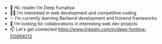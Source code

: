 - 🙌 Hii, reader I’m Deep Fumatiya
- 👨‍💻 I’m interested in web development and competitive coding
- ✨ I’m currently learning Backend development and fronend frameworks
- 💞️ I’m looking for collaborations in interesting web dev projects
- 📫 Let's get connected https://www.linkedin.com/in/deep-fumtiya-510958212
<!---
DeepF02/DeepF02 is a ✨ special ✨ repository because its `README.md` (this file) appears on your GitHub profile.
You can click the Preview link to take a look at your changes.
--->
